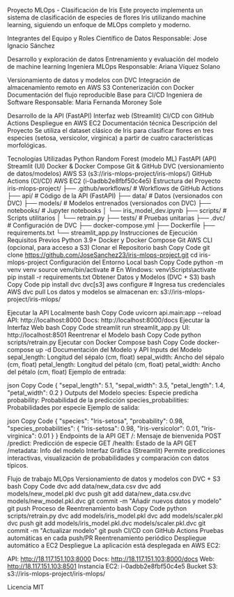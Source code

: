 Proyecto MLOps - Clasificación de Iris
Este proyecto implementa un sistema de clasificación de especies de flores Iris utilizando machine learning, siguiendo un enfoque de MLOps completo y moderno.

Integrantes del Equipo y Roles
Científico de Datos
Responsable: Jose Ignacio Sánchez

Desarrollo y exploración de datos
Entrenamiento y evaluación del modelo de machine learning
Ingeniera MLOps
Responsable: Ariana Víquez Solano

Versionamiento de datos y modelos con DVC
Integración de almacenamiento remoto en AWS S3
Contenerización con Docker
Documentación del flujo reproducible
Base para CI/CD
Ingeniera de Software
Responsable: Maria Fernanda Moroney Sole

Desarrollo de la API (FastAPI)
Interfaz web (Streamlit)
CI/CD con GitHub Actions
Despliegue en AWS EC2
Documentación técnica
Descripción del Proyecto
Se utiliza el dataset clásico de Iris para clasificar flores en tres especies (setosa, versicolor, virginica) a partir de cuatro características morfológicas.

Tecnologías Utilizadas
Python
Random Forest (modelo ML)
FastAPI (API)
Streamlit (UI)
Docker & Docker Compose
Git & GitHub
DVC (versionamiento de datos/modelos)
AWS S3 (s3://iris-mlops-project/iris-mlops/)
GitHub Actions (CI/CD)
AWS EC2 (i-0adbb2e8fbf50c4e5)
Estructura del Proyecto
iris-mlops-project/
├── .github/workflows/    # Workflows de GitHub Actions
├── api/                  # Código de la API (FastAPI)
├── data/                 # Datos (versionados con DVC)
├── models/               # Modelos entrenados (versionados con DVC)
├── notebooks/            # Jupyter notebooks
│   └── iris_model_dev.ipynb
├── scripts/              # Scripts utilitarios
│   └── retrain.py
├── tests/                # Pruebas unitarias
├── .dvc/                 # Configuración de DVC
├── docker-compose.yml
├── Dockerfile
├── requirements.txt
└── streamlit_app.py
Instrucciones de Ejecución
Requisitos Previos
Python 3.9+
Docker y Docker Compose
Git
AWS CLI (opcional, para acceso a S3)
Clonar el Repositorio
bash
Copy Code
git clone https://github.com/JoseSanchez23/iris-mlops-project.git
cd iris-mlops-project
Configuración del Entorno Local
bash
Copy Code
python -m venv venv
source venv/bin/activate  # En Windows: venv\Scripts\activate
pip install -r requirements.txt
Obtener Datos y Modelos (DVC + S3)
bash
Copy Code
pip install dvc dvc[s3]
aws configure  # Ingresa tus credenciales AWS
dvc pull
Los datos y modelos se almacenan en: s3://iris-mlops-project/iris-mlops/

Ejecutar la API Localmente
bash
Copy Code
uvicorn api.main:app --reload
API: http://localhost:8000
Docs: http://localhost:8000/docs
Ejecutar la Interfaz Web
bash
Copy Code
streamlit run streamlit_app.py
UI: http://localhost:8501
Reentrenar el Modelo
bash
Copy Code
python scripts/retrain.py
Ejecutar con Docker Compose
bash
Copy Code
docker-compose up -d
Documentación del Modelo y API
Inputs del Modelo
sepal_length: Longitud del sépalo (cm, float)
sepal_width: Ancho del sépalo (cm, float)
petal_length: Longitud del pétalo (cm, float)
petal_width: Ancho del pétalo (cm, float)
Ejemplo de entrada:

json
Copy Code
{
  "sepal_length": 5.1,
  "sepal_width": 3.5,
  "petal_length": 1.4,
  "petal_width": 0.2
}
Outputs del Modelo
species: Especie predicha
probability: Probabilidad de la predicción
species_probabilities: Probabilidades por especie
Ejemplo de salida:

json
Copy Code
{
  "species": "Iris-setosa",
  "probability": 0.98,
  "species_probabilities": {
    "Iris-setosa": 0.98,
    "Iris-versicolor": 0.01,
    "Iris-virginica": 0.01
  }
}
Endpoints de la API
GET /: Mensaje de bienvenida
POST /predict: Predicción de especie
GET /health: Estado de la API
GET /metadata: Info del modelo
Interfaz Gráfica (Streamlit)
Permite predicciones interactivas, visualización de probabilidades y comparación con datos típicos.

Flujo de trabajo MLOps
Versionamiento de datos y modelos con DVC + S3
bash
Copy Code
dvc add data/new_data.csv
dvc add models/new_model.pkl
dvc push
git add data/new_data.csv.dvc models/new_model.pkl.dvc
git commit -m "Añadir nuevos datos y modelo"
git push
Proceso de Reentrenamiento
bash
Copy Code
python scripts/retrain.py
dvc add models/iris_model.pkl
dvc add models/scaler.pkl
dvc push
git add models/iris_model.pkl.dvc models/scaler.pkl.dvc
git commit -m "Actualizar modelo"
git push
CI/CD con GitHub Actions
Pruebas automáticas en cada push/PR
Reentrenamiento periódico
Despliegue automático a EC2
Despliegue
La aplicación está desplegada en AWS EC2:

API: http://18.117.151.103:8000
Docs: http://18.117.151.103:8000/docs
Web: http://18.117.151.103:8501
Instancia EC2: i-0adbb2e8fbf50c4e5
Bucket S3: s3://iris-mlops-project/iris-mlops/

Licencia
MIT
